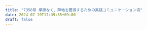 ```yaml
---
title: "7358号 摩擦なく、陣地を獲得するための実践コミュニケーション術"
date: 2024-07-19T17:39:55+09:00
draft: false
---
```


```
```

```
```
